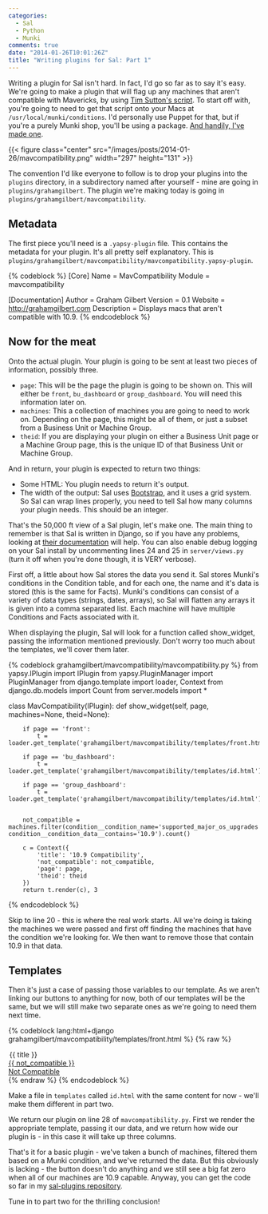```yaml
---
categories:
  - Sal
  - Python
  - Munki
comments: true
date: "2014-01-26T10:01:26Z"
title: "Writing plugins for Sal: Part 1"
---
```


Writing a plugin for Sal isn't hard. In fact, I'd go so far as to say it's easy. We're going to make a plugin that will flag up any machines that aren't compatible with Mavericks, by using [Tim Sutton's script](https://github.com/timsutton/munki-conditions/blob/master/supported_major_os_upgrades). To start off with, you're going to need to get that script onto your Macs at `/usr/local/munki/conditions`. I'd personally use Puppet for that, but if you're a purely Munki shop, you'll be using a package. [And handily, I've made one](https://github.com/grahamgilbert/macscripts/raw/master/Munki/Condition%20Packages/supported_major_os_upgrades/supported_major_os_upgrades.pkg).

{{< figure class="center" src="/images/posts/2014-01-26/mavcompatibility.png" width="297" height="131" >}}

The convention I'd like everyone to follow is to drop your plugins into the `plugins` directory, in a subdirectory named after yourself - mine are going in `plugins/grahamgilbert`. The plugin we're making today is going in `plugins/grahamgilbert/mavcompatibility`.

## Metadata

The first piece you'll need is a `.yapsy-plugin` file. This contains the metadata for your plugin. It's all pretty self explanatory. This is `plugins/grahamgilbert/mavcompatibility/mavcompatibility.yapsy-plugin`.

{% codeblock %}
[Core]
Name = MavCompatibility
Module = mavcompatibility

[Documentation]
Author = Graham Gilbert
Version = 0.1
Website = http://grahamgilbert.com
Description = Displays macs that aren't compatible with 10.9.
{% endcodeblock %}

## Now for the meat

Onto the actual plugin. Your plugin is going to be sent at least two pieces of information, possibly three.

- `page`: This will be the page the plugin is going to be shown on. This will either be `front`, `bu_dashboard` or `group_dashboard`. You will need this information later on.
- `machines`: This a collection of machines you are going to need to work on. Depending on the page, this might be all of them, or just a subset from a Business Unit or Machine Group.
- `theid`: If you are displaying your plugin on either a Business Unit page or a Machine Group page, this is the unique ID of that Business Unit or Machine Group.

And in return, your plugin is expected to return two things:

- Some HTML: You plugin needs to return it's output.
- The width of the output: Sal uses [Bootstrap](http://getbootstrap.com/2.3.2/), and it uses a grid system. So Sal can wrap lines properly, you need to tell Sal how many columns your plugin needs. This should be an integer.

That's the 50,000 ft view of a Sal plugin, let's make one. The main thing to remember is that Sal is written in Django, so if you have any problems, looking at [their documentation](https://docs.djangoproject.com/en/1.5/) will help. You can also enable debug logging on your Sal install by uncommenting lines 24 and 25 in `server/views.py` (turn it off when you're done though, it is VERY verbose).

First off, a little about how Sal stores the data you send it. Sal stores Munki's conditions in the Condition table, and for each one, the name and it's data is stored (this is the same for Facts). Munki's conditions can consist of a variety of data types (strings, dates, arrays), so Sal will flatten any arrays it is given into a comma separated list. Each machine will have multiple Conditions and Facts associated with it.

When displaying the plugin, Sal will look for a function called show_widget, passing the information mentioned previously. Don't worry too much about the templates, we'll cover them later.

{% codeblock grahamgilbert/mavcompatibility/mavcompatibility.py %}
from yapsy.IPlugin import IPlugin
from yapsy.PluginManager import PluginManager
from django.template import loader, Context
from django.db.models import Count
from server.models import \*

class MavCompatibility(IPlugin):
def show_widget(self, page, machines=None, theid=None):

        if page == 'front':
            t = loader.get_template('grahamgilbert/mavcompatibility/templates/front.html')

        if page == 'bu_dashboard':
            t = loader.get_template('grahamgilbert/mavcompatibility/templates/id.html')

        if page == 'group_dashboard':
            t = loader.get_template('grahamgilbert/mavcompatibility/templates/id.html')


        not_compatible = machines.filter(condition__condition_name='supported_major_os_upgrades').exclude(condition__condition_name='supported_major_os_upgrades', condition__condition_data__contains='10.9').count()

        c = Context({
            'title': '10.9 Compatibility',
            'not_compatible': not_compatible,
            'page': page,
            'theid': theid
        })
        return t.render(c), 3

{% endcodeblock %}

Skip to line 20 - this is where the real work starts. All we're doing is taking the machines we were passed and first off finding the machines that have the condition we're looking for. We then want to remove those that contain 10.9 in that data.

## Templates

Then it's just a case of passing those variables to our template. As we aren't linking our buttons to anything for now, both of our templates will be the same, but we will still make two separate ones as we're going to need them next time.

{% codeblock lang:html+django grahamgilbert/mavcompatibility/templates/front.html %}
{% raw %}

<div class="span3">
    <legend>{{ title }}</legend>
        <a href="#" class="btn btn-danger">
            <span class="bigger"> {{ not_compatible }} </span><br />
            Not Compatible
        </a>
</div>
{% endraw %}
{% endcodeblock %}

Make a file in `templates` called `id.html` with the same content for now - we'll make them different in part two.

We return our plugin on line 28 of `mavcompatibility.py`. First we render the appropriate template, passing it our data, and we return how wide our plugin is - in this case it will take up three columns.

That's it for a basic plugin - we've taken a bunch of machines, filtered them based on a Munki condition, and we've returned the data. But this obviously is lacking - the button doesn't do anything and we still see a big fat zero when all of our machines are 10.9 capable. Anyway, you can get the code so far in my [sal-plugins repository](https://github.com/grahamgilbert/sal-plugins/tree/master/mavcompatibility).

Tune in to part two for the thrilling conclusion!
